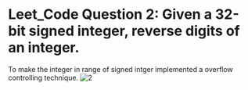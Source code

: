 # Leet_Code Question 2: Given a 32-bit signed integer, reverse digits of an integer.
To make the integer in range of signed intger implemented a overflow controlling technique.
![2](https://user-images.githubusercontent.com/61155876/87962080-46ec7300-cad4-11ea-82d8-889718e4da43.PNG)
